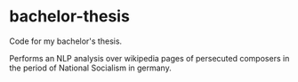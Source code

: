 # bachelor-thesis
Code for my bachelor's thesis.

Performs an NLP analysis over wikipedia pages of persecuted composers in the period of National Socialism in germany.
